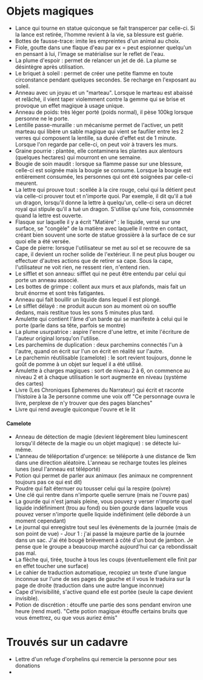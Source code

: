 # Objets magiques

- Lance qui tourne en statue quiconque se fait transpercer par celle-ci. Si la lance est retirée, l'homme revient à la vie, sa blessure est guérie.
- Bottes de fausse-trace: imite les empreintes d'un animal au choix.
- Fiole, goutte dans une flaque d'eau par ex = peut espionner quelqu'un en pensant à lui, l'image se matérialise sur le reflet de l'eau.
- La plume d'espoir : permet de relancer un jet de dé. La plume se désintègre après utilisation.
- Le briquet à soleil : permet de créer une petite flamme en toute circonstance pendant quelques secondes. Se recharge en l'exposant au soleil.
- Anneau avec un joyau et un "marteau". Lorsque le marteau est abaissé et relâché, il vient taper violemment contre la gemme qui se brise et provoque un effet magique à usage unique.
- Anneau de poids: très léger porté (poids normal), il pèse 100kg lorsque personne ne le porte.
- Lentille passe-muraille : un mécanisme permet de l'activer, un petit marteau qui libère un sable magique qui vient se faufiler entre les 2 verres qui composent la lentille, sa durée d'effet est de 1 minute. Lorsque l'on regarde par celle-ci, on peut voir à travers les murs.
- Graine pourrie : plantée, elle contaminera les plantes aux alentours (quelques hectares) qui mourront en une semaine.
- Bougie de soin maudit : lorsque sa flamme passe sur une blessure, celle-ci est soignée mais la bougie se consume. Lorsque la bougie est entièrement consumée, les personnes qui ont été soignées par celle-ci meurent.
- La lettre qui prouve tout : scellée à la cire rouge, celui qui la détient peut via celle-ci prouver tout et n'importe quoi. Par exemple, il dit qu'il a tué un dragon, lorsqu'il donne la lettre à quelqu'un, celle-ci sera un décret royal qui stipule qu'il a tué un dragon. S'utilise qu'une fois, consommée quand la lettre est ouverte.
- Flasque sur laquelle il y a écrit "Matière" : le liquide, versé sur une surface, se "congèle" de la matière avec laquelle il rentre en contact, créant bien souvent une sorte de statue grossière à la surface de ce sur quoi elle a été versée.
- Cape de pierre: lorsque l'utilisateur se met au sol et se recouvre de sa cape, il devient un rocher solide de l'extérieur. Il ne peut plus bouger ou effectuer d'autres actions que de retirer sa cape. Sous la cape, l'utilisateur ne voit rien, ne ressent rien, n'entend rien.
- Le sifflet et son anneau: sifflet qui ne peut être entendu par celui qui porte un anneau associé.
- Les bottes de grimpe : collent aux murs et aux plafonds, mais fait un bruit énorme et sont très fatigantes.
- Anneau qui fait bouillir un liquide dans lequel il est plongé.
- Le sifflet délayé : ne produit aucun son au moment où on souffle dedans, mais restitue tous les sons 5 minutes plus tard.
- Amulette qui contient l'âme d'un barde qui se manifeste à celui qui le porte (parle dans sa tête, parfois se montre)
- La plume usurpatrice : aspire l'encre d'une lettre, et imite l'écriture de l'auteur original lorsqu'on l'utilise.
- Les parchemins de duplication : deux parchemins connectés l'un à l'autre, quand on écrit sur l'un on écrit en réalité sur l'autre.
- Le parchemin réutilisable (camelote) : le sort revient toujours, donne le goût de pomme à un objet sur lequel il a été utilisé.
- Amulette à charges magiques : sort de niveau 2 à 6, on commence au niveau 2 et à chaque utilisation le sort augmente en niveau (système des cartes)
- Livre (Les Chroniques Ephemeres du Narrateur) qui écrit et raconte l'histoire à la 3e personne comme une voix off "Ce personnage ouvra le livre, perplexe de n'y trouver que des pages blanches"
- Livre qui rend aveugle quiconque l'ouvre et le lit



#### Camelote

- Anneau de détection de magie (devient légèrement bleu luminescent lorsqu'il détecte de la magie ou un objet magique) : se détecte lui-même.
- L'anneau de téléportation d'urgence: se téléporte à une distance de 1km dans une direction aléatoire. L'anneau se recharge toutes les pleines lunes (seul l'anneau est téléporté)
- Potion qui permet de parler aux animaux (les animaux ne comprennent toujours pas ce qui est dit)
- Poudre qui fait éternuer ou tousser celui qui la respire (poivre)
- Une clé qui rentre dans n'importe quelle serrure (mais ne l'ouvre pas)
- La gourde qui n'est jamais pleine, vous pouvez y verser n'importe quel liquide indéfiniment (trou au fond) ou bien gourde dans laquelle vous pouvez verser n'importe quelle liquide indéfiniment (elle déborde à un moment cependant)
- Le journal qui enregistre tout seul les évènements de la journée (mais de son point de vue) - Jour 1 : j'ai passé la majeure partie de la journée dans un sac. J'ai été bougé brièvement à côté d'un bout de jambon. Je pense que le groupe a beaucoup marché aujourd'hui car ça rebondissait pas mal.
- La flèche qui, tirée, touche à tous les coups (éventuellement elle finit par en effet toucher une surface)
- Le cahier de traduction automatique, recopiez un texte d'une langue inconnue sur l'une de ses pages de gauche et il vous le traduira sur la page de droite (traduction dans une autre langue inconnue)
- Cape d'invisibilité, s'active quand elle est portée (seule la cape devient invisible).
- Potion de discrétion : étouffe une partie des sons pendant environ une heure (rend muet). "Cette potion magique étouffe certains bruits que vous émettrez, ou que vous auriez émis"

# Trouvés sur un cadavre

- Lettre d'un refuge d'orphelins qui remercie la personne pour ses donations
- 
